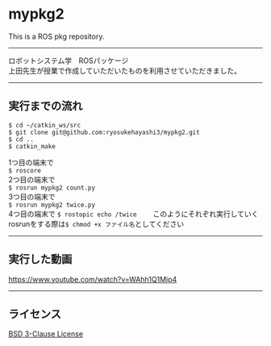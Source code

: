 # mypkg2
This is a ROS pkg repository.  
***
ロボットシステム学　ROSパッケージ  
上田先生が授業で作成していただいたものを利用させていただきました。  
***
## 実行までの流れ  
`$ cd ~/catkin_ws/src`  
`$ git clone git@github.com:ryosukehayashi3/mypkg2.git`  
`$ cd ..`  
`$ catkin_make` 

1つ目の端末で  
`$ roscore`  
2つ目の端末で  
`$ rosrun mypkg2 count.py`  
3つ目の端末で  
`$ rosrun mypkg2 twice.py`  
4つ目の端末で
`$ rostopic echo /twice`　　
このようにそれぞれ実行していく  
rosrunをする際は`$ chmod +x ファイル名`としてください
***
## 実行した動画
https://www.youtube.com/watch?v=WAhh1Q1Mjp4  
***
## ライセンス
[BSD 3-Clause License](https://github.com/ryosukehayashi3/mypkg2/blob/main/LICENSE)


